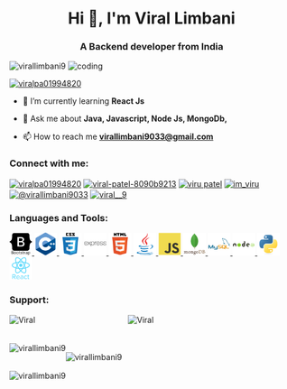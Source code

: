 <h1 align="center">Hi 👋, I'm Viral Limbani</h1>
<h3 align="center">A Backend developer from India</h3>
<img align="right" alt="coding" width="400" scr="https://giphy.com/gifs/dommespace-domme-space-programador-qgQUggAC3Pfv687qPC">

<p align="left"> <img src="https://komarev.com/ghpvc/?username=virallimbani9&label=Profile%20views&color=0e75b6&style=flat" alt="virallimbani9" /> </p>

<p align="left"> <a href="https://twitter.com/viralpa01994820" target="blank"><img src="https://img.shields.io/twitter/follow/viralpa01994820?logo=twitter&style=for-the-badge" alt="viralpa01994820" /></a> </p>

- 🌱 I’m currently learning **React Js**

- 💬 Ask me about **Java, Javascript, Node Js, MongoDb,**

- 📫 How to reach me **virallimbani9033@gmail.com**

<h3 align="left">Connect with me:</h3>
<p align="left">
<a href="https://twitter.com/viralpa01994820" target="blank"><img align="center" src="https://raw.githubusercontent.com/rahuldkjain/github-profile-readme-generator/master/src/images/icons/Social/twitter.svg" alt="viralpa01994820" height="30" width="40" /></a>
<a href="https://linkedin.com/in/viral-patel-8090b9213" target="blank"><img align="center" src="https://raw.githubusercontent.com/rahuldkjain/github-profile-readme-generator/master/src/images/icons/Social/linked-in-alt.svg" alt="viral-patel-8090b9213" height="30" width="40" /></a>
<a href="https://fb.com/viru patel" target="blank"><img align="center" src="https://raw.githubusercontent.com/rahuldkjain/github-profile-readme-generator/master/src/images/icons/Social/facebook.svg" alt="viru patel" height="30" width="40" /></a>
<a href="https://instagram.com/im_viru" target="blank"><img align="center" src="https://raw.githubusercontent.com/rahuldkjain/github-profile-readme-generator/master/src/images/icons/Social/instagram.svg" alt="im_viru" height="30" width="40" /></a>
<a href="https://www.hackerrank.com/@virallimbani9033" target="blank"><img align="center" src="https://raw.githubusercontent.com/rahuldkjain/github-profile-readme-generator/master/src/images/icons/Social/hackerrank.svg" alt="@virallimbani9033" height="30" width="40" /></a>
<a href="https://www.leetcode.com/viral__9" target="blank"><img align="center" src="https://raw.githubusercontent.com/rahuldkjain/github-profile-readme-generator/master/src/images/icons/Social/leet-code.svg" alt="viral__9" height="30" width="40" /></a>
</p>

<h3 align="left">Languages and Tools:</h3>
<p align="left"> <a href="https://getbootstrap.com" target="_blank" rel="noreferrer"> <img src="https://raw.githubusercontent.com/devicons/devicon/master/icons/bootstrap/bootstrap-plain-wordmark.svg" alt="bootstrap" width="40" height="40"/> </a> <a href="https://www.w3schools.com/cpp/" target="_blank" rel="noreferrer"> <img src="https://raw.githubusercontent.com/devicons/devicon/master/icons/cplusplus/cplusplus-original.svg" alt="cplusplus" width="40" height="40"/> </a> <a href="https://www.w3schools.com/css/" target="_blank" rel="noreferrer"> <img src="https://raw.githubusercontent.com/devicons/devicon/master/icons/css3/css3-original-wordmark.svg" alt="css3" width="40" height="40"/> </a> <a href="https://expressjs.com" target="_blank" rel="noreferrer"> <img src="https://raw.githubusercontent.com/devicons/devicon/master/icons/express/express-original-wordmark.svg" alt="express" width="40" height="40"/> </a> <a href="https://www.w3.org/html/" target="_blank" rel="noreferrer"> <img src="https://raw.githubusercontent.com/devicons/devicon/master/icons/html5/html5-original-wordmark.svg" alt="html5" width="40" height="40"/> </a> <a href="https://www.java.com" target="_blank" rel="noreferrer"> <img src="https://raw.githubusercontent.com/devicons/devicon/master/icons/java/java-original.svg" alt="java" width="40" height="40"/> </a> <a href="https://developer.mozilla.org/en-US/docs/Web/JavaScript" target="_blank" rel="noreferrer"> <img src="https://raw.githubusercontent.com/devicons/devicon/master/icons/javascript/javascript-original.svg" alt="javascript" width="40" height="40"/> </a> <a href="https://www.mongodb.com/" target="_blank" rel="noreferrer"> <img src="https://raw.githubusercontent.com/devicons/devicon/master/icons/mongodb/mongodb-original-wordmark.svg" alt="mongodb" width="40" height="40"/> </a> <a href="https://www.mysql.com/" target="_blank" rel="noreferrer"> <img src="https://raw.githubusercontent.com/devicons/devicon/master/icons/mysql/mysql-original-wordmark.svg" alt="mysql" width="40" height="40"/> </a> <a href="https://nodejs.org" target="_blank" rel="noreferrer"> <img src="https://raw.githubusercontent.com/devicons/devicon/master/icons/nodejs/nodejs-original-wordmark.svg" alt="nodejs" width="40" height="40"/> </a> <a href="https://www.python.org" target="_blank" rel="noreferrer"> <img src="https://raw.githubusercontent.com/devicons/devicon/master/icons/python/python-original.svg" alt="python" width="40" height="40"/> </a> <a href="https://reactjs.org/" target="_blank" rel="noreferrer"> <img src="https://raw.githubusercontent.com/devicons/devicon/master/icons/react/react-original-wordmark.svg" alt="react" width="40" height="40"/> </a> </p>

<h3 align="left">Support:</h3>
<p><a href="https://www.buymeacoffee.com/Viral"> <img align="left" src="https://cdn.buymeacoffee.com/buttons/v2/default-yellow.png" height="50" width="210" alt="Viral" /></a><a href="https://ko-fi.com/Viral"> <img align="left" src="https://cdn.ko-fi.com/cdn/kofi3.png?v=3" height="50" width="210" alt="Viral" /></a></p><br><br>

<p><img align="left" src="https://github-readme-stats.vercel.app/api/top-langs?username=virallimbani9&show_icons=true&locale=en&layout=compact" alt="virallimbani9" /></p>

<p>&nbsp;<img align="center" src="https://github-readme-stats.vercel.app/api?username=virallimbani9&show_icons=true&locale=en" alt="virallimbani9" /></p>

<p><img align="center" src="https://github-readme-streak-stats.herokuapp.com/?user=virallimbani9&" alt="virallimbani9" /></p>
